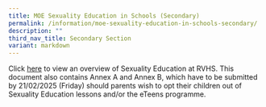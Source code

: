 ```yaml
---
title: MOE Sexuality Education in Schools (Secondary)
permalink: /information/moe-sexuality-education-in-schools-secondary/
description: ""
third_nav_title: Secondary Section
variant: markdown
---
```

Click [here](/files/2025_Info_on_SEd_for_sch_website__Secondary___RVHS.pdf) to view an overview of Sexuality Education at RVHS. This document also contains Annex A and Annex B, which have to be submitted by 21/02/2025 (Friday) should parents wish to opt their children out of Sexuality Education lessons and/or the eTeens programme.